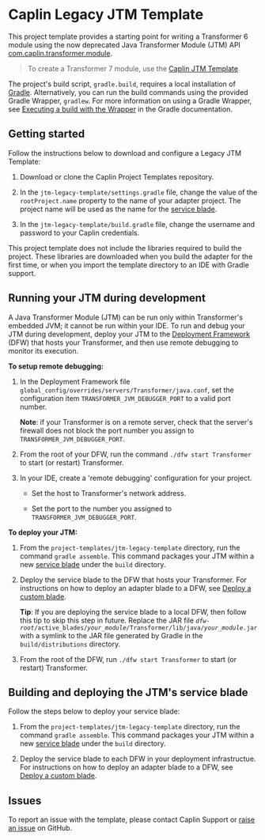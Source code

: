 # Caplin Legacy JTM Template

This project template provides a starting point for writing a Transformer 6 module using the now deprecated Java Transformer Module (JTM) API [com.caplin.transformer.module](http://www.caplin.com/developer/api/transformer_java_sdk/latest).

> To create a Transformer 7 module, use the [Caplin JTM Template](https://github.com/caplin/project-templates/tree/master/jtm-template).

The project's build script, `gradle.build`, requires a local installation of [Gradle](https://gradle.org/). Alternatively, you can run the build commands using the provided Gradle Wrapper, `gradlew`. For more information on using a Gradle Wrapper, see [Executing a build with the Wrapper](https://docs.gradle.org/current/userguide/gradle_wrapper.html#using_wrapper_scripts) in the Gradle documentation.


## Getting started

Follow the instructions below to download and configure a Legacy JTM Template:

1. Download or clone the Caplin Project Templates repository.

1. In the `jtm-legacy-template/settings.gradle` file, change the value of the `rootProject.name` property to the name of your adapter project. The project name will be used as the name for the [service blade](http://www.caplin.com/developer/component/deployment-framework/features-and-concepts/cdf-blade-types#Service-blade).

1. In the `jtm-legacy-template/build.gradle` file, change the username and password to your Caplin credentials.

This project template does not include the libraries required to build the project. These libraries are downloaded when you build the adapter for the first time, or when you import the template directory to an IDE with Gradle support.


## Running your JTM during development
A Java Transformer Module (JTM) can be run only within Transformer's embedded JVM; it cannot be run within your IDE. To run and debug your JTM during development, deploy your JTM to the [Deployment Framework](http://www.caplin.com/developer/component/deployment-framework) (DFW) that hosts your Transformer, and then use remote debugging to monitor its execution.

**To setup remote debugging:**

1. In the Deployment Framework file `global_config/overrides/servers/Transformer/java.conf`, set the configuration item `TRANSFORMER_JVM_DEBUGGER_PORT` to a valid port number.

    **Note**: if your Transformer is on a remote server, check that the server's firewall does not block the port number you assign to `TRANSFORMER_JVM_DEBUGGER_PORT`.

1. From the root of your DFW, run the command `./dfw start Transformer` to start (or restart) Transformer.

1. In your IDE, create a 'remote debugging' configuration for your project.

    * Set the host to Transformer's network address.

    * Set the port to the number you assigned to `TRANSFORMER_JVM_DEBUGGER_PORT`.

**To deploy your JTM:**

1. From the `project-templates/jtm-legacy-template` directory, run the command `gradle assemble`. This command packages your JTM within a new [service blade](http://www.caplin.com/developer/component/deployment-framework/features-and-concepts/cdf-blade-types#Service-blade) under the `build` directory.

1. Deploy the service blade to the DFW that hosts your Transformer. For instructions on how to deploy an adapter blade to a DFW, see [Deploy a custom blade](https://caplinportal.caplin.com/developer/component/deployment-framework/how-can-i/cdf-deploy-a-custom-blade).

    **Tip**: If you are deploying the service blade to a local DFW, then follow this tip to skip this step in future. Replace the JAR file <code><em>dfw-root</em>/active_blades/<em>your_module</em>/Transformer/lib/java/<em>your_module</em>.jar</code> with a symlink to the JAR file generated by Gradle in the `build/distributions` directory.

1. From the root of the DFW, run `./dfw start Transformer` to start (or restart) Transformer.

## Building and deploying the JTM's service blade

Follow the steps below to deploy your service blade:

1. From the `project-templates/jtm-legacy-template` directory, run the command `gradle assemble`. This command packages your JTM within a new [service blade](http://www.caplin.com/developer/component/deployment-framework/features-and-concepts/cdf-blade-types#Service-blade) under the `build` directory.

1. Deploy the service blade to each DFW in your deployment infrastructue. For instructions on how to deploy an adapter blade to a DFW, see [Deploy a custom blade](https://caplinportal.caplin.com/developer/component/deployment-framework/how-can-i/cdf-deploy-a-custom-blade).


## Issues
To report an issue with the template, please contact Caplin Support or [raise an issue](https://github.com/caplin/project-templates/issues) on GitHub.
